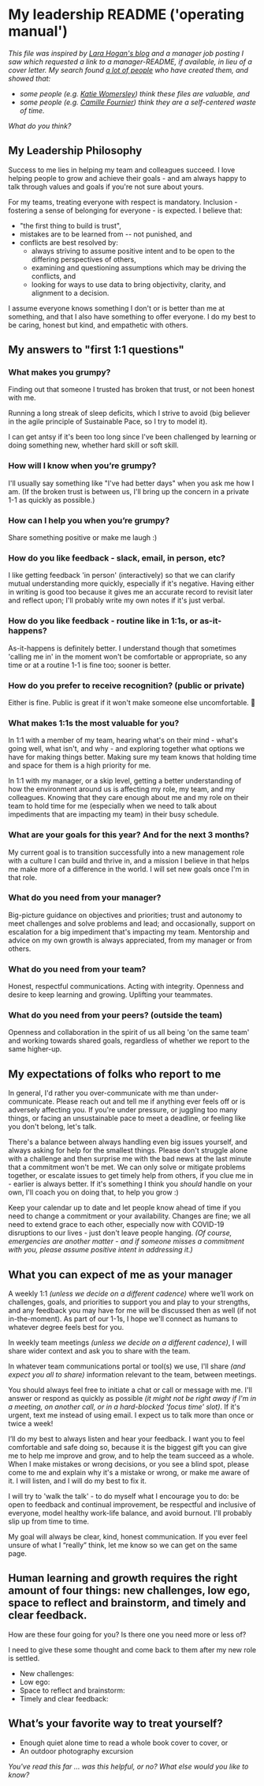 # My leadership README ('operating manual')

_This file was inspired by [Lara Hogan's blog](https://larahogan.me/blog/first-one-on-one-questions/) and a manager job posting I saw which requested a link to a manager-README, 
if available, in lieu of a cover letter. My search found [a lot of people](https://managerreadme.com/community) who have created them, and showed that:_
* _some people (e.g. [Katie Womersley](https://medium.com/@kawomersley/why-and-how-to-share-your-manager-readme-plus-heres-mine-8a4fe188ee1b)) think these files are valuable, and_ 
* _some people (e.g. [Camille Fournier](https://medium.com/@skamille/i-hate-manager-readmes-20a0dd9a70d0)) think they are a self-centered waste of time._ 

_What do you think?_

## My Leadership Philosophy

Success to me lies in helping my team and colleagues succeed. I love helping people to grow and achieve their goals - and am always happy to talk through 
values and goals if you're not sure about yours. 

For my teams, treating everyone with respect is mandatory. Inclusion - fostering a sense of belonging for everyone - is expected. I believe that:
* "the first thing to build is trust", 
* mistakes are to be learned from -- not punished, and 
* conflicts are best resolved by:
  - always striving to assume positive intent and to be open to the differing perspectives of others, 
  - examining and questioning assumptions which may be driving the conflicts, and
  - looking for ways to use data to bring objectivity, clarity, and alignment to a decision. 

I assume everyone knows something I don't or is better than me at something, and that I also have something to offer everyone. I do my best to be caring, 
honest but kind, and empathetic with others. 

## My answers to "first 1:1 questions"

### What makes you grumpy?

Finding out that someone I trusted has broken that trust, or not been honest with me. 

Running a long streak of sleep deficits, which I strive to avoid (big believer in the agile principle of Sustainable Pace, so I try to model it).

I can get antsy if it's been too long since I've been challenged by learning or doing something new, whether hard skill or soft skill. 

### How will I know when you’re grumpy?

I'll usually say something like "I've had better days" when you ask me how I am. (If the broken trust is between us, I'll bring up the concern in a 
private 1-1 as quickly as possible.) 

### How can I help you when you’re grumpy?

Share something positive or make me laugh :)

### How do you like feedback - slack, email, in person, etc?

I like getting feedback 'in person' (interactively) so that we can clarify mutual understanding more quickly, especially if it's negative. Having either in writing 
is good too because it gives me an accurate record to revisit later and reflect upon; I'll probably write my own notes if it's just verbal.

### How do you like feedback - routine like in 1:1s, or as-it-happens?

As-it-happens is definitely better. I understand though that sometimes 'calling me in' in the moment won't be comfortable or appropriate, so any time or at a 
routine 1-1 is fine too; sooner is better.

### How do you prefer to receive recognition? (public or private)

Either is fine. Public is great if it won't make someone else uncomfortable. 🎉

### What makes 1:1s the most valuable for you?

In 1:1 with a member of my team, hearing what's on their mind - what's going well, what isn't, and why - and exploring together what options we have for making 
things better. Making sure my team knows that holding time and space for them is a high priority for me.

In 1:1 with my manager, or a skip level, getting a better understanding of how the environment around us is affecting my role, my team, and my colleagues. 
Knowing that they care enough about me and my role on their team to hold time for me (especially when we need to talk about impediments that are impacting 
my team) in their busy schedule.

### What are your goals for this year? And for the next 3 months?

My current goal is to transition successfully into a new management role with a culture I can build and thrive in, and a mission I believe in 
that helps me make more of a difference in the world. I will set new goals once I'm in that role.

### What do you need from your manager?

Big-picture guidance on objectives and priorities; trust and autonomy to meet challenges and solve problems and lead; and occasionally, support on 
escalation for a big impediment that's impacting my team. Mentorship and advice on my own growth is always appreciated, from my manager or from others.

### What do you need from your team?

Honest, respectful communications. Acting with integrity. Openness and desire to keep learning and growing. Uplifting your teammates.

### What do you need from your peers? (outside the team)

Openness and collaboration in the spirit of us all being 'on the same team' and working towards shared goals, regardless of whether we report to the same higher-up.

## My expectations of folks who report to me

In general, I'd rather you over-communicate with me than under-communicate. Please reach out and tell me if anything ever feels off or is adversely affecting you. 
If you're under pressure, or juggling too many things, or facing an unsustainable pace to meet a deadline, or feeling like you don't belong, let's talk. 

There's a balance between always handling even big issues yourself, and always asking for help for the smallest things. 
Please don't struggle alone with a challenge and then surprise me with the bad news at the last minute that a commitment won't be met. 
We can only solve or mitigate problems together, or escalate issues to get timely help from others, if you clue me in - earlier is always better. 
If it's something I think you _should_ handle on your own, I'll coach you on doing that, to help you grow :) 

Keep your calendar up to date and let people know ahead of time if you need to change a commitment or your availability. 
Changes are fine; we all need to extend grace to each other, especially now with COVID-19 disruptions to our lives - just don't leave people hanging. 
_(Of course, emergencies are another matter - and if someone misses a commitment with you, please assume positive intent in addressing it.)_ 

## What you can expect of me as your manager

A weekly 1:1 _(unless we decide on a different cadence)_ where we’ll work on challenges, goals, and priorities to support you and play to your strengths, 
and any feedback you may have for me will be discussed then as well (if not in-the-moment). As part of our 1-1s, I hope we'll connect as humans 
to whatever degree feels best for you. 

In weekly team meetings _(unless we decide on a different cadence)_, I will share wider context and ask you to share with the team. 
    
In whatever team communications portal or tool(s) we use, I'll share _(and expect you all to share)_ information relevant to the team, between meetings.
    
You should always feel free to initiate a chat or call or message with me. I'll answer or respond as quickly as possible 
_(it might not be right away if I'm in a meeting, on another call, or in a hard-blocked 'focus time' slot)_. 
If it's urgent, text me instead of using email. I expect us to talk more than once or twice a week!

I’ll do my best to always listen and hear your feedback. I want you to feel comfortable and safe doing so, because it is the biggest gift 
you can give me to help me improve and grow, and to help the team succeed as a whole. 
When I make mistakes or wrong decisions, or you see a blind spot, please come to me and explain why it's a mistake or wrong, or make me aware of it. 
I will listen, and I will do my best to fix it.

I will try to 'walk the talk' - to do myself what I encourage you to do: be open to feedback and continual improvement, be respectful and inclusive 
of everyone, model healthy work-life balance, and avoid burnout. I'll probably slip up from time to time.

My goal will always be clear, kind, honest communication. If you ever feel unsure of what I “really” think, let me know so we can get on the same page.

## Human learning and growth requires the right amount of four things: new challenges, low ego, space to reflect and brainstorm, and timely and clear feedback. 
How are these four going for you? Is there one you need more or less of?

I need to give these some thought and come back to them after my new role is settled.
- New challenges: 
- Low ego:
- Space to reflect and brainstorm:
- Timely and clear feedback:

## What’s your favorite way to treat yourself?

- Enough quiet alone time to read a whole book cover to cover, or
- An outdoor photography excursion

_You've read this far ... was this helpful, or no? What else would you like to know?_
